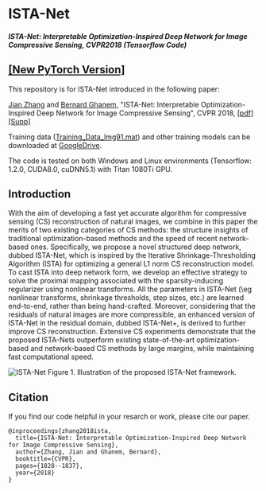 # ISTA-Net
##### ISTA-Net: Interpretable Optimization-Inspired Deep Network for Image Compressive Sensing, CVPR2018 (Tensorflow Code)

## [[New PyTorch Version]](https://github.com/jianzhangcs/ISTA-Net-PyTorch)

This repository is for ISTA-Net introduced in the following paper:

[Jian Zhang](http://jianzhang.tech/) and [Bernard Ghanem](http://www.bernardghanem.com/), "ISTA-Net: Interpretable Optimization-Inspired Deep Network for Image Compressive Sensing", CVPR 2018, [[pdf]](http://openaccess.thecvf.com/content_cvpr_2018/papers/Zhang_ISTA-Net_Interpretable_Optimization-Inspired_CVPR_2018_paper.pdf)  [[Supp]](https://jianzhang.tech/papers/CVPR_Supplementary.pdf)

Training data ([Training_Data_Img91.mat](https://drive.google.com/open?id=1AoEcNA5-onnSqBcWZawNw7ZFrJ1fFR_C)) and other training models can be downloaded at [GoogleDrive](https://drive.google.com/open?id=1AoEcNA5-onnSqBcWZawNw7ZFrJ1fFR_C). 

The code is tested on both Windows and Linux environments (Tensorflow: 1.2.0, CUDA8.0, cuDNN5.1) with Titan 1080Ti GPU.

## Introduction
With the aim of developing a fast yet accurate algorithm for compressive sensing (CS) reconstruction of natural images, we combine in this paper the merits of two existing categories of CS methods: the structure insights of traditional optimization-based methods and the speed of recent network-based ones. Specifically, we propose a novel structured deep network, dubbed ISTA-Net, which is inspired by the Iterative Shrinkage-Thresholding Algorithm (ISTA) for optimizing a general L1 norm CS reconstruction model. To cast ISTA into deep network form, we develop an effective strategy to solve the proximal mapping associated with the sparsity-inducing regularizer using nonlinear transforms. All the parameters in ISTA-Net (\eg nonlinear transforms, shrinkage thresholds, step sizes, etc.) are learned end-to-end, rather than being hand-crafted. Moreover, considering that the residuals of natural images are more compressible, an enhanced version of ISTA-Net in the residual domain, dubbed ISTA-Net+, is derived to further improve CS reconstruction. Extensive CS experiments demonstrate that the proposed ISTA-Nets outperform existing state-of-the-art optimization-based and network-based CS methods by large margins, while maintaining fast computational speed.

![ISTA-Net](/Figs/ista_phase.png)
Figure 1. Illustration of the proposed ISTA-Net framework.

## Citation
If you find our code helpful in your resarch or work, please cite our paper.
```
@inproceedings{zhang2018ista,
  title={ISTA-Net: Interpretable Optimization-Inspired Deep Network for Image Compressive Sensing},
  author={Zhang, Jian and Ghanem, Bernard},
  booktitle={CVPR},
  pages={1828--1837},
  year={2018}
}
```
